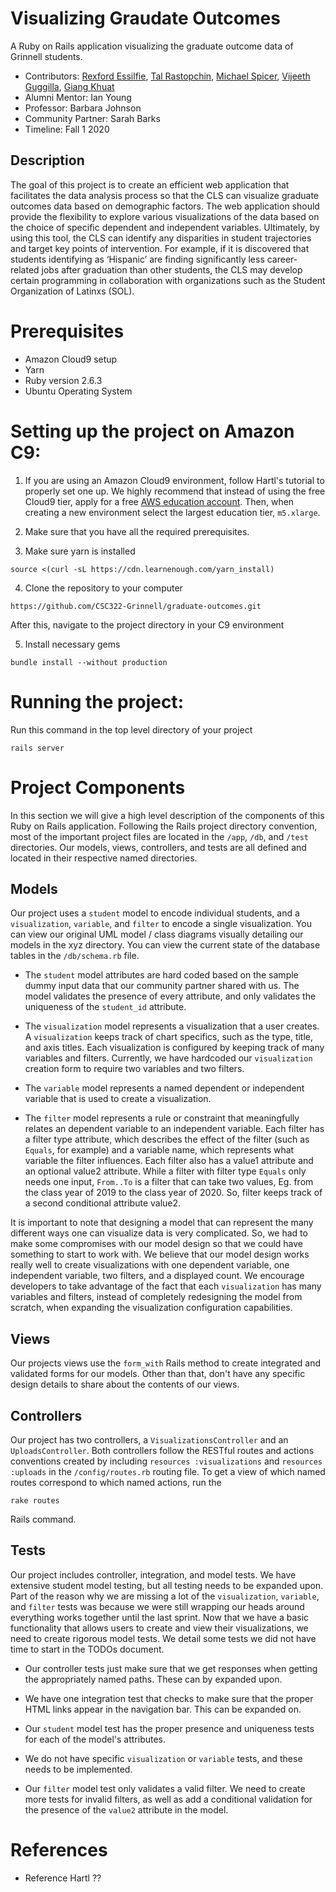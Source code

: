 # Visualizing Graudate Outcomes

A Ruby on Rails application visualizing the graduate outcome data of Grinnell students.

* Contributors: [Rexford Essilfie](https://github.com/RexfordEssilfie), [Tal Rastopchin](https://github.com/trastopchin), [Michael Spicer](https://github.com/Citywideiowa0), [Vijeeth Guggilla](https://github.com/vijeethguggilla), [Giang Khuat](https://github.com/giangkhuat)
* Alumni Mentor: Ian Young
* Professor: Barbara Johnson
* Community Partner: Sarah Barks
* Timeline: Fall 1 2020

## Description

The goal of this project is to create an efficient web application that facilitates the data analysis process so that the CLS can visualize graduate outcomes data based on demographic factors. The web application should provide the flexibility to explore various visualizations of the data based on the choice of specific dependent and independent variables. Ultimately, by using this tool, the CLS can identify any disparities in student trajectories and target key points of intervention. For example, if it is discovered that students identifying as ‘Hispanic’ are finding significantly less career-related jobs after graduation than other students, the CLS may develop certain programming in collaboration with organizations such as the Student Organization of Latinxs (SOL).

# Prerequisites

* Amazon Cloud9 setup
* Yarn
* Ruby version 2.6.3
* Ubuntu Operating System

# Setting up the project on Amazon C9:

1. If you are using an Amazon Cloud9 environment, follow Hartl's tutorial to properly set one up. We highly recommend that instead of using the free Cloud9 tier, apply for a free [AWS education account](https://aws.amazon.com/education/awseducate/). Then, when creating a new environment select the largest education tier, `m5.xlarge`.

2. Make sure that you have all the required prerequisites.

3. Make sure yarn is installed

`source <(curl -sL https://cdn.learnenough.com/yarn_install)`

4. Clone the repository to your computer

`https://github.com/CSC322-Grinnell/graduate-outcomes.git                                                             `

After this, navigate to the project directory in your C9 environment

5. Install necessary gems

`bundle install --without production`         

# Running the project:

 Run this command in the top level directory of your project

`rails server`


# Project Components

In this section we will give a high level description of the components of this Ruby on Rails application. Following the Rails project directory convention, most of the important project files are located in the `/app`, `/db`, and `/test` directories. Our models, views, controllers, and tests are all defined and located in their respective named directories.

## Models

Our project uses a `student` model to encode individual students, and a `visualization`, `variable`, and `filter` to encode a single visualization. You can view our original UML model / class diagrams visually detailing our models in the xyz directory. You can view the current state of the database tables in the `/db/schema.rb` file.

- The `student` model attributes are hard coded based on the sample dummy input data that our community partner shared with us. The model validates the presence of every attribute, and only validates the uniqueness of the `student_id` attribute.

- The `visualization` model represents a visualization that a user creates. A `visualization` keeps track of chart specifics,  such as the type, title, and axis  titles. Each visualization is configured by keeping track of many variables and filters. Currently, we have hardcoded our `visualization` creation form to require two variables and two filters.

- The `variable` model represents a named dependent or independent variable that is used to create a visualization.

- The `filter` model represents a rule or constraint that meaningfully relates an dependent variable to an independent variable. Each filter has a filter type attribute, which describes the effect of the filter (such as `Equals`, for example) and a variable name, which represents what variable the filter influences. Each filter also has a value1 attribute and an optional value2 attribute. While a filter with filter type `Equals` only needs one input, `From..To` is a filter that can take two values, Eg. from the class year of 2019 to the class year of 2020. So, filter keeps track of a second conditional attribute value2.

It is important to note that designing a model that can represent the many different ways one can visualize data is very complicated. So, we had to make some compromises with our model design so that we could have something to start to work with. We believe that our model design works really well to create visualizations with one dependent variable, one independent variable, two filters, and a displayed count. We encourage developers to take advantage of the fact that each `visualization` has many variables and filters, instead of completely redesigning the model from scratch, when expanding the visualization configuration capabilities.

## Views

Our projects views use the `form_with` Rails method to create integrated and validated forms for our models. Other than that, don't have any specific design details to share about the contents of our views.

## Controllers

Our project has two controllers, a `VisualizationsController` and an `UploadsController`. Both controllers follow the RESTful routes and actions conventions created by including `resources :visualizations` and `resources :uploads` in the `/config/routes.rb` routing file. To get a view of which named routes correspond to which named actions, run the
```
rake routes
```
Rails command.

## Tests

Our project includes controller, integration, and model tests. We have extensive student model testing, but all testing needs to be expanded upon. Part of the reason why we are missing a lot of the `visualization`, `variable`, and `filter` tests was because we were still wrapping our heads around everything works together until the last sprint. Now that we have a basic functionality that allows users to create and view their visualizations, we need to create rigorous model tests. We detail some tests we did not have time to start in the  TODOs document.

- Our controller tests just make sure that we get responses when getting the appropriately named paths. These can by expanded upon.

- We have one integration test that checks to make sure that the proper HTML links appear in the navigation bar. This can be expanded on.

- Our `student` model test has the proper presence and uniqueness tests for each of the model's attributes.

- We do not have specific `visualization` or `variable` tests, and these needs to be implemented.

- Our `filter` model test only validates a valid filter. We need to create more tests for invalid filters, as well as add a conditional validation for the presence of the `value2` attribute in the model.

# References

- Reference Hartl ??
